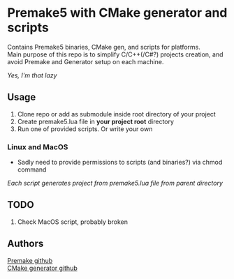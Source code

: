 # Premake5 with CMake generator and scripts

Contains Premake5 binaries, CMake gen, and scripts for platforms.  
Main purpose of this repo is to simplify C/C++(/C#?) projects creation, and avoid Premake and Generator setup on each machine.

*Yes, I'm that lazy*

## Usage
1. Clone repo or add as submodule inside root directory of your project
2. Create premake5.lua file in **your project root** directory
3. Run one of provided scripts. Or write your own

### Linux and MacOS
- Sadly need to provide permissions to scripts (and binaries?) via chmod command

*Each script generates project from premake5.lua file from parent directory*

## TODO
1. Check MacOS script, probably broken

## Authors

[Premake github](https://github.com/premake/premake-core)  
[CMake generator github](https://github.com/Enhex/premake-cmake)

